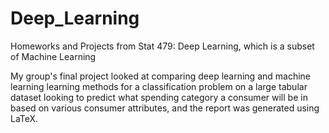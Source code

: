 # Deep_Learning
Homeworks and Projects from Stat 479: Deep Learning, which is a subset of Machine Learning

My group's final project looked at comparing deep learning and machine learning learning methods for a classification problem on a large tabular dataset looking to predict what spending category a consumer will be in based on various consumer attributes, and the report was generated using LaTeX.
